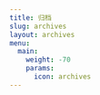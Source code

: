 ```yaml
---
title: 归档
slug: archives
layout: archives
menu:
  main:
    weight: -70
    params:
      icon: archives
---
```


